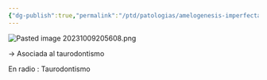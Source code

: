 ```yaml
---
{"dg-publish":true,"permalink":"/ptd/patologias/amelogenesis-imperfectas/amelogenesis-imperfecta-tipo-iv-mixta/"}
---
```


![Pasted image 20231009205608.png](/img/user/Cirugia%20Bucal%20I/Medias/Pasted%20image%2020231009205608.png)

→ Asociada al taurodontismo 

En radio : Taurodontismo